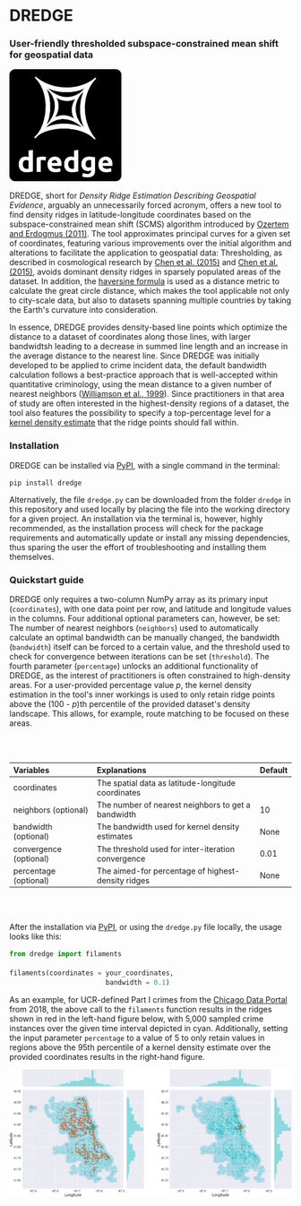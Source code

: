 # DREDGE

### User-friendly thresholded subspace-constrained mean shift for geospatial data

<img src="/logo.png" alt="logo" width="200px"/>

DREDGE, short for _Density Ridge Estimation Describing Geospatial Evidence_, arguably an unnecessarily forced acronym, offers a new tool to find density ridges in latitude-longitude coordinates based on the subspace-constrained mean shift (SCMS) algorithm introduced by [Ozertem and Erdogmus (2011)](http://www.jmlr.org/papers/v12/ozertem11a.html). The tool approximates principal curves for a given set of coordinates, featuring various improvements over the initial algorithm and alterations to facilitate the application to geospatial data: Thresholding, as described in cosmological research by [Chen et al. (2015)](https://academic.oup.com/mnras/article/454/1/1140/1138949) and [Chen et al. (2015)](https://academic.oup.com/mnras/article-abstract/461/4/3896/2608626), avoids dominant density ridges in sparsely populated areas of the dataset. In addition, the [haversine formula](https://en.wikipedia.org/wiki/Haversine_formula) is used as a distance metric to calculate the great circle distance, which makes the tool applicable not only to city-scale data, but also to datasets spanning  multiple countries by taking the Earth's curvature into consideration.

In essence, DREDGE provides density-based line points which optimize the distance to a dataset of coordinates along those lines, with larger bandwidtsh leading to a decrease in summed line length and an increase in the average distance to the nearest line. Since DREDGE was initially developed to be applied to crime incident data, the default bandwidth calculation follows a best-practice approach that is well-accepted within quantitative criminology, using the mean distance to a given number of nearest neighbors ([Williamson et al., 1999](http://www.esri.com/news/arcuser/0199/crimedata.html)). Since practitioners in that area of study are often interested in the highest-density regions of a dataset, the tool also features the possibility to specify a top-percentage level for a [kernel density estimate](https://en.wikipedia.org/wiki/Kernel_density_estimation) that the ridge points should fall within.

### Installation

DREDGE can be installed via [PyPI](https://pypi.org), with a single command in the terminal:

```
pip install dredge
```

Alternatively, the file `dredge.py` can be downloaded from the folder `dredge` in this repository and used locally by placing the file into the working directory for a given project. An installation via the terminal is, however, highly recommended, as the installation process will check for the package requirements and automatically update or install any missing dependencies, thus sparing the user the effort of troubleshooting and installing them themselves.

### Quickstart guide

DREDGE only requires a two-column NumPy array as its primary input (`coordinates`), with one data point per row, and latitude and longitude values in the columns. Four additional optional parameters can, however, be set: The number of nearest neighbors (`neighbors`) used to automatically calculate an optimal bandwidth can be manually changed, the bandwidth (`bandwidth`) itself can be forced to a certain value, and the threshold used to check for convergence between iterations can be set (`threshold`). The fourth parameter (`percentage`) unlocks an additional functionality of DREDGE, as the interest of practitioners is often constrained to high-density areas. For a user-provided percentage value _p_, the kernel density estimation in the tool's inner workings is used to only retain ridge points above the (100 - _p_)th percentile of the provided dataset's density landscape. This allows, for example, route matching to be focused on these areas.

<br></br>

| Variables                    | Explanations                                        | Default               |
|:-----------------------------|:----------------------------------------------------|:----------------------|
| coordinates                  | The spatial data as latitude-longitude coordinates  |                       |
| neighbors (optional)         | The number of nearest neighbors to get a bandwidth  | 10                    |
| bandwidth (optional)         | The bandwidth used for kernel density estimates     | None                  |
| convergence (optional)       | The threshold used for inter-iteration convergence  | 0.01                  |
| percentage (optional)        | The aimed-for percentage of highest-density ridges  | None                  |

<br></br>

After the installation via [PyPI](https://pypi.org), or using the `dredge.py` file locally, the usage looks like this:

```python
from dredge import filaments

filaments(coordinates = your_coordinates,
                        bandwidth = 0.1) 
```

As an example, for UCR-defined Part I crimes from the [Chicago Data Portal](https://data.cityofchicago.org/Public-Safety/Crimes-2001-to-present/ijzp-q8t2) from 2018, the above call to the `filaments` function results in the ridges shown in red in the left-hand figure below, with 5,000 sampled crime instances over the given time interval depicted in cyan. Additionally, setting the input parameter `percentage` to a value of 5 to only retain values in regions above the 95th percentile of a kernel density estimate over the provided coordinates results in the right-hand figure.

<img src="/visualization.png" alt="logo" width="600px"/>
